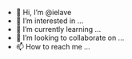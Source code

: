 - 👋 Hi, I’m @ielave
- 👀 I’m interested in ...
- 🌱 I’m currently learning ...
- 💞️ I’m looking to collaborate on ...
- 📫 How to reach me ...

<!---
ielave/ielave is a ✨ special ✨ repository because its `README.md` (this file) appears on your GitHub profile.
You can click the Preview link to take a look at your changes.
--->

